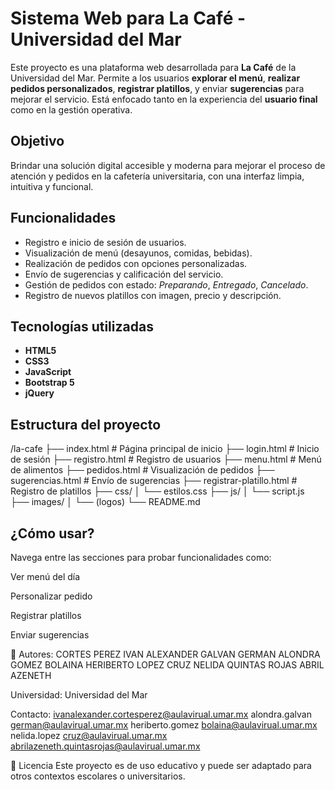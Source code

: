 # Sistema Web para La Café - Universidad del Mar

Este proyecto es una plataforma web desarrollada para **La Café** de la Universidad del Mar. 
Permite a los usuarios **explorar el menú**, **realizar pedidos personalizados**, **registrar platillos**, y enviar **sugerencias** para mejorar el servicio. 
Está enfocado tanto en la experiencia del **usuario final** como en la gestión operativa.

## Objetivo

Brindar una solución digital accesible y moderna para mejorar el proceso de atención y pedidos en la cafetería universitaria, con una interfaz limpia, intuitiva y funcional.

## Funcionalidades

- Registro e inicio de sesión de usuarios.
- Visualización de menú (desayunos, comidas, bebidas).
- Realización de pedidos con opciones personalizadas.
- Envío de sugerencias y calificación del servicio.
- Gestión de pedidos con estado: *Preparando*, *Entregado*, *Cancelado*.
- Registro de nuevos platillos con imagen, precio y descripción.

## Tecnologías utilizadas

- **HTML5**
- **CSS3**
- **JavaScript**
- **Bootstrap 5**
- **jQuery**

##  Estructura del proyecto

/la-cafe
├── index.html # Página principal de inicio
├── login.html # Inicio de sesión
├── registro.html # Registro de usuarios
├── menu.html # Menú de alimentos
├── pedidos.html # Visualización de pedidos
├── sugerencias.html # Envío de sugerencias
├── registrar-platillo.html # Registro de platillos
├── css/
│ └── estilos.css
├── js/
│ └── script.js
├── images/
│ └── (logos)
└── README.md


## ¿Cómo usar?

Navega entre las secciones para probar funcionalidades como:

Ver menú del día

Personalizar pedido

Registrar platillos

Enviar sugerencias

👤 Autores: 
CORTES PEREZ IVAN ALEXANDER
GALVAN GERMAN ALONDRA
GOMEZ BOLAINA HERIBERTO
LOPEZ CRUZ NELIDA
QUINTAS ROJAS ABRIL AZENETH

Universidad: Universidad del Mar

Contacto: 
ivanalexander.cortesperez@aulavirual.umar.mx
alondra.galvan german@aulavirual.umar.mx
heriberto.gomez bolaina@aulavirual.umar.mx
nelida.lopez cruz@aulavirual.umar.mx
abrilazeneth.quintasrojas@aulavirual.umar.mx


📄 Licencia
Este proyecto es de uso educativo y puede ser adaptado para otros contextos escolares o universitarios.

